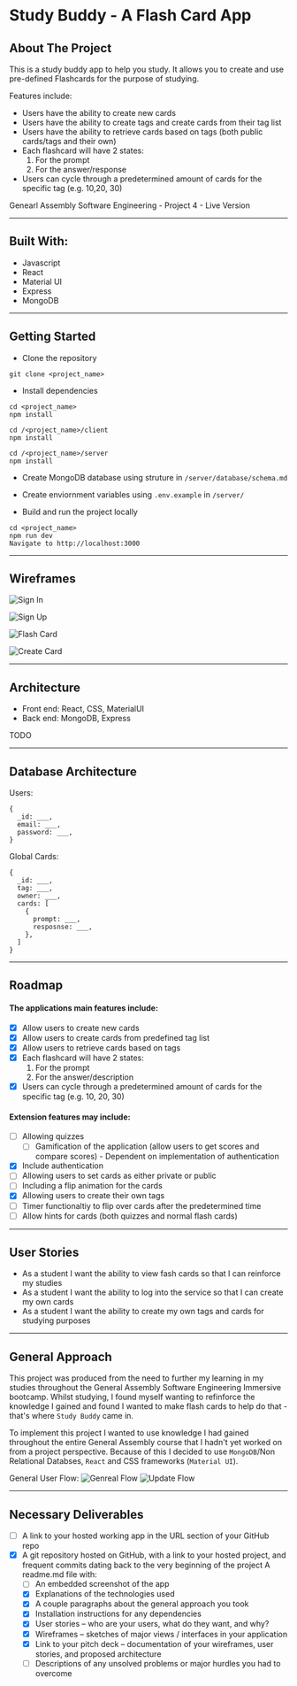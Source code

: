 # Study Buddy - A Flash Card App

## About The Project
This is a study buddy app to help you study. It allows you to create and use pre-defined Flashcards for the purpose of studying.

Features include:
* Users have the ability to create new cards
* Users have the ability to create tags and create cards from their tag list
* Users have the ability to retrieve cards based on tags (both public cards/tags and their own)
* Each flashcard will have 2 states:
  1. For the prompt
  2. For the answer/response
* Users can cycle through a predetermined amount of cards for the specific tag (e.g. 10,20, 30)

Genearl Assembly Software Engineering - Project 4 - Live Version

---

## Built With:
  * Javascript
  * React
  * Material UI
  * Express
  * MongoDB

---

## Getting Started
* Clone the repository
```
git clone <project_name>
```

* Install dependencies
```
cd <project_name>
npm install

cd /<project_name>/client
npm install

cd /<project_name>/server
npm install
```
* Create MongoDB database using struture in `/server/database/schema.md`

* Create enviornment variables using `.env.example` in `/server/`

* Build and run the project locally
```
cd <project_name>
npm run dev
Navigate to http://localhost:3000
```




---

## Wireframes

![Sign In](/assets/wireframe_sign-in.png)

![Sign Up](/assets//wireframe_sign-up.png)

![Flash Card](/assets/wireframe_flash-cards.png)

![Create Card](/assets/wireframe_create-card.png)


---
## Architecture
* Front end: React, CSS, MaterialUI
* Back end: MongoDB, Express

TODO

---

## Database Architecture
Users:
```
{
  _id: ___,
  email: ___,
  password: ___,
}
```

Global Cards:
```
{
  _id: ___,
  tag: ___,
  owner: ___,
  cards: [
    {
      prompt: ___,
      resposnse: ___,
    },
  ]
}
```
---

## Roadmap
#### The applications main features include:
- [x] Allow users to create new cards
- [x] Allow users to create cards from predefined tag list
- [x] Allow users to retrieve cards based on tags
- [x] Each flashcard will have 2 states:
  1. For the prompt
  2. For the answer/description
- [x] Users can cycle through a predetermined amount of cards for the specific tag (e.g. 10, 20, 30)

#### Extension features may include:
- [ ] Allowing quizzes
  - [ ] Gamification of the application (allow users to get scores and compare scores) - Dependent on implementation of authentication
- [x] Include authentication
- [ ] Allowing users to set cards as either private or public
- [ ] Including a flip animation for the cards
- [x] Allowing users to create their own tags
- [ ] Timer functionaltiy to flip over cards after the predetermined time
- [ ] Allow hints for cards (both quizzes and normal flash cards)

---
## User Stories
* As a student I want the ability to view fash cards so that I can reinforce my studies
* As a student I want the ability to log into the service so that I can create my own cards
* As a student I want the ability to create my own tags and cards for studying purposes

---
## General Approach
This project was produced from the need to further my learning in my studies throughout the General Assembly Software Engineering Immersive bootcamp. Whilst studying, I found myself wanting to refinforce the knowledge I gained and found I wanted to make flash cards to help do that - that's where `Study Buddy` came in.

To implement this project I wanted to use knowledge I had gained throughout the entire General Assembly course that I hadn't yet worked on from a project perspective. Because of this I decided to use `MongoDB`/Non Relational Databses, `React` and CSS frameworks (`Material UI`).

General User Flow:
![Genreal Flow](/assets/general-approach_basic-flow.png)
![Update Flow](/assets/general-approach_update-flow.png)



---

## Necessary Deliverables
- [ ] A link to your hosted working app in the URL section of your GitHub repo
- [x] A git repository hosted on GitHub, with a link to your hosted project, and frequent commits dating back to the very beginning of the project
A readme.md file with:
  - [ ] An embedded screenshot of the app
  - [x] Explanations of the technologies used
  - [x] A couple paragraphs about the general approach you took
  - [x] Installation instructions for any dependencies
  - [x] User stories – who are your users, what do they want, and why?
  - [x] Wireframes – sketches of major views / interfaces in your application
  - [x] Link to your pitch deck – documentation of your wireframes, user stories, and proposed architecture
  - [ ] Descriptions of any unsolved problems or major hurdles you had to overcome
